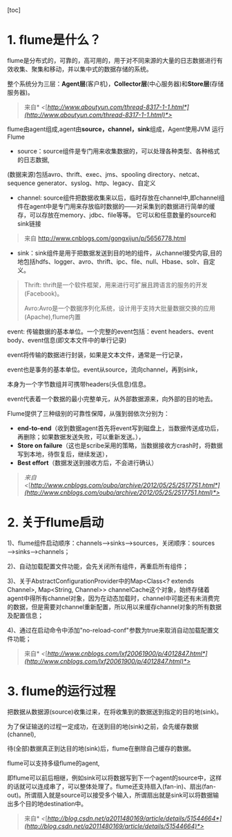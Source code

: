 [toc]

# 1. flume是什么？

flume是分布式的，可靠的，高可用的，用于对不同来源的大量的日志数据进行有效收集、聚集和移动，并以集中式的数据存储的系统。

整个系统分为三层：**Agent层**(客户机)，**Collector层**(中心服务器)和**Store层**(存储服务器)。

> 来自* *<*[*http://www.aboutyun.com/thread-8317-1-1.html*](http://www.aboutyun.com/thread-8317-1-1.html)*>*

 

 flume由agent组成,agent由**source，channel，sink**组成，Agent使用JVM 运行Flume

-  source：source组件是专门用来收集数据的，可以处理各种类型、各种格式的日志数据,

(数据来源)包括avro、thrift、exec、jms、spooling directory、netcat、sequence generator、syslog、http、legacy、自定义

-  channel: source组件把数据收集来以后，临时存放在channel中,即channel组件在agent中是专门用来存放临时数据的——对采集到的数据进行简单的缓存，可以存放在memory、jdbc、file等等。 它可以和任意数量的source和sink链接 

>  来自 <http://www.cnblogs.com/gongxijun/p/5656778.html>

- sink：sink组件是用于把数据发送到目的地的组件，从channel接受内容,目的地包括hdfs、logger、avro、thrift、ipc、file、null、Hbase、solr、自定义。

> Thrift: thrift是一个软件框架，用来进行可扩展且跨语言的服务的开发(Facebook)。
>
> Avro:Avro是一个数据序列化系统，设计用于支持大批量数据交换的应用(Apache),flume内置

 

 

event: 传输数据的基本单位。一个完整的event包括：event headers、event body、event信息(即文本文件中的单行记录)

event将传输的数据进行封装，如果是文本文件，通常是一行记录，

event也是事务的基本单位。event从source，流向channel，再到sink，

本身为一个字节数组并可携带headers(头信息)信息。

event代表着一个数据的最小完整单元，从外部数据源来，向外部的目的地去。

 

Flume提供了三种级别的可靠性保障，从强到弱依次分别为：

-  **end-to-end**（收到数据agent首先将event写到磁盘上，当数据传送成功后，再删除；如果数据发送失败，可以重新发送。），
- **Store on failure**（这也是scribe采用的策略，当数据接收方crash时，将数据写到本地，待恢复后，继续发送），
- **Best effort**（数据发送到接收方后，不会进行确认）

>  *来自* *<*[*http://www.cnblogs.com/oubo/archive/2012/05/25/2517751.html*](http://www.cnblogs.com/oubo/archive/2012/05/25/2517751.html)*>*

# 2. 关于flume启动

1)、flume组件启动顺序：channels——>sinks——>sources，关闭顺序：sources——>sinks——>channels；

2)、自动加载配置文件功能，会先关闭所有组件，再重启所有组件；

3)、关于AbstractConfigurationProvider中的Map<Class<? extends Channel>, Map<String, Channel>> channelCache这个对象，始终存储着agent中得所有channel对象，因为在动态加载时，channel中可能还有未消费完的数据，但是需要对channel重新配置，所以用以来缓存channel对象的所有数据及配置信息；

4)、通过在启动命令中添加"no-reload-conf"参数为true来取消自动加载配置文件功能；

> 来自* *<*[*http://www.cnblogs.com/lxf20061900/p/4012847.html*](http://www.cnblogs.com/lxf20061900/p/4012847.html)*>*

 

# 3. flume的运行过程

​	把数据从数据源(source)收集过来，在将收集到的数据送到指定的目的地(sink)。

为了保证输送的过程一定成功，在送到目的地(sink)之前，会先缓存数据(channel),

待(全部)数据真正到达目的地(sink)后，flume在删除自己缓存的数据。

 

flume可以支持多级flume的agent,

即flume可以前后相继，例如sink可以将数据写到下一个agent的source中，这样的话就可以连成串了，可以整体处理了。flume还支持扇入(fan-in)、扇出(fan-out)。所谓扇入就是source可以接受多个输入，所谓扇出就是sink可以将数据输出多个目的地destination中。

> 来自* *<*[*http://blog.csdn.net/a2011480169/article/details/51544664*](http://blog.csdn.net/a2011480169/article/details/51544664)*>*